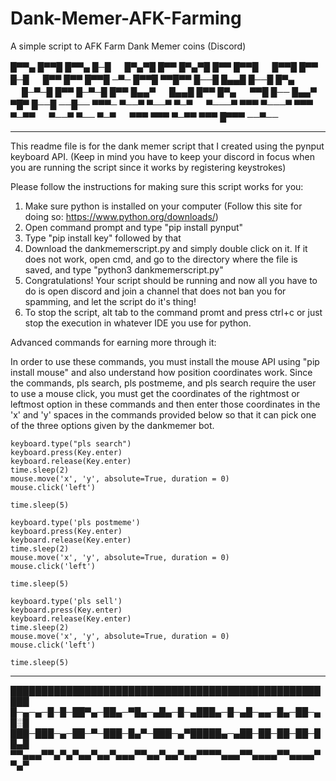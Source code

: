 # Dank-Memer-AFK-Farming
A simple script to AFK Farm Dank Memer coins (Discord)


█▀▀▄ █▀▀█ █▀▀▄ █─█ 　 █▀▄▀█ █▀▀ █▀▄▀█ █▀▀ █▀▀█ 　 █▀▀█ █▀▀ █─█ 　 █▀▀ █▀▀ █▀▀█ ─▀─ █▀▀█ ▀▀█▀▀ 
█──█ █▄▄█ █──█ █▀▄ 　 █─▀─█ █▀▀ █─▀─█ █▀▀ █▄▄▀ 　 █▄▄█ █▀▀ █▀▄ 　 ▀▀█ █── █▄▄▀ ▀█▀ █──█ ──█── 
▀▀▀─ ▀──▀ ▀──▀ ▀─▀ 　 ▀───▀ ▀▀▀ ▀───▀ ▀▀▀ ▀─▀▀ 　 ▀──▀ ▀── ▀─▀ 　 ▀▀▀ ▀▀▀ ▀─▀▀ ▀▀▀ █▀▀▀ ──▀──

-----------------------------------------------------------------------------------------------------------

This readme file is for the dank memer script that I created using the pynput keyboard API. (Keep in mind you have to keep your discord in focus when you are running the script since it works by registering keystrokes)

Please follow the instructions for making sure this script works for you:
1) Make sure python is installed on your computer (Follow this site for doing so: https://www.python.org/downloads/)
2) Open command prompt and type "pip install pynput"
3) Type "pip install key" followed by that
4) Download the dankmemerscript.py and simply double click on it. If it does not work, open cmd, and go to the directory where the file is saved, and type "python3 dankmemerscript.py"
5) Congratulations! Your script should be running and now all you have to do is open discord and join a channel that does not ban you for spamming, and let the script do it's thing!
6) To stop the script, alt tab to the command promt and press ctrl+c or just stop the execution in whatever IDE you use for python.

Advanced commands for earning more through it:

In order to use these commands, you must install the mouse API using "pip install mouse" and also understand how position coordinates work. Since the commands, pls search, pls postmeme, and pls search require the user to 
use a mouse click, you must get the coordinates of the rightmost or leftmost option in these commands and then enter those coordinates in the 'x' and 'y' spaces in the commands provided below so that it can pick one of the 
three options given by the dankmemer bot.

    keyboard.type("pls search")
    keyboard.press(Key.enter)
    keyboard.release(Key.enter)
    time.sleep(2)
    mouse.move('x', 'y', absolute=True, duration = 0)
    mouse.click('left')

    time.sleep(5)

    keyboard.type('pls postmeme')
    keyboard.press(Key.enter)
    keyboard.release(Key.enter)
    time.sleep(2)
    mouse.move('x', 'y', absolute=True, duration = 0)
    mouse.click('left')

    time.sleep(5)

    keyboard.type('pls sell')
    keyboard.press(Key.enter)
    keyboard.release(Key.enter)
    time.sleep(2)
    mouse.move('x', 'y', absolute=True, duration = 0)
    mouse.click('left')

    time.sleep(5)

-----------------------------------------------------------------------------------------------------

█████████████████████████████████████████████████████
█─▄─▄─█─█─██▀▄─██▄─▀█▄─▄█▄─█─▄███▄─█─▄█─▄▄─█▄─██─▄█░█
███─███─▄─██─▀─███─█▄▀─███─▄▀█████▄─▄██─██─██─██─██▄█
▀▀▄▄▄▀▀▄▀▄▀▄▄▀▄▄▀▄▄▄▀▀▄▄▀▄▄▀▄▄▀▀▀▀▄▄▄▀▀▄▄▄▄▀▀▄▄▄▄▀▀▄▀
